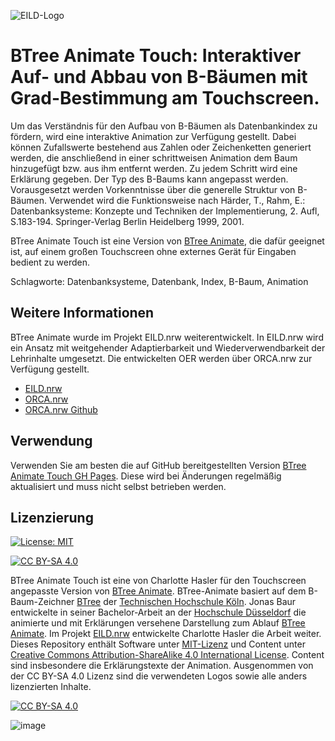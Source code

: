 ![EILD-Logo](logos/EILD-Logo.png)

# BTree Animate Touch: Interaktiver Auf- und Abbau von B-Bäumen mit Grad-Bestimmung am Touchscreen.

Um das Verständnis für den Aufbau von B-Bäumen als Datenbankindex zu fördern, wird eine interaktive Animation zur Verfügung gestellt. Dabei können Zufallswerte bestehend aus Zahlen oder Zeichenketten generiert werden, die anschließend in einer schrittweisen Animation dem Baum hinzugefügt bzw. aus ihm entfernt werden. Zu jedem Schritt wird eine Erklärung gegeben. Der Typ des B-Baums kann angepasst werden. Vorausgesetzt werden Vorkenntnisse über die generelle Struktur von B-Bäumen. Verwendet wird die Funktionsweise nach Härder, T., Rahm, E.: Datenbanksysteme: Konzepte und Techniken der Implementierung, 2. Aufl, S.183-194. Springer-Verlag Berlin Heidelberg 1999, 2001.

BTree Animate Touch ist eine Version von [BTree Animate], die dafür geeignet ist, auf einem großen Touchscreen ohne externes Gerät für Eingaben bedient zu werden.

Schlagworte: Datenbanksysteme, Datenbank, Index, B-Baum, Animation

## Weitere Informationen
BTree Animate wurde im Projekt EILD.nrw weiterentwickelt. In EILD.nrw wird ein Ansatz mit weitgehender Adaptierbarkeit und Wiederverwendbarkeit der Lehrinhalte umgesetzt.  Die entwickelten OER werden über ORCA.nrw zur Verfügung gestellt.
- [EILD.nrw]
- [ORCA.nrw]
- [ORCA.nrw Github]

## Verwendung

Verwenden Sie am besten die auf GitHub bereitgestellten Version [BTree Animate Touch GH Pages]. Diese wird bei Änderungen regelmäßig aktualisiert und muss nicht selbst betrieben werden.

## Lizenzierung
[![License: MIT][MIT-shield]][MIT]

[![CC BY-SA 4.0][cc-by-sa-shield]][cc-by-sa]

BTree Animate Touch ist eine von Charlotte Hasler für den Touchscreen angepasste Version von [BTree Animate]. BTree-Animate basiert auf dem B-Baum-Zeichner [BTree] der [Technischen Hochschule Köln][TH Köln]. Jonas Baur entwickelte in seiner Bachelor-Arbeit an der [Hochschule Düsseldorf][HSD] die animierte und mit Erklärungen versehene Darstellung zum Ablauf [BTree Animate]. Im Projekt [EILD.nrw] entwickelte Charlotte Hasler die Arbeit weiter. Dieses Repository enthält Software unter [MIT-Lizenz][MIT] und Content unter [Creative Commons Attribution-ShareAlike 4.0 International License][cc-by-sa]. Content sind insbesondere die Erklärungstexte der Animation. Ausgenommen von der CC BY-SA 4.0 Lizenz sind die verwendeten Logos sowie alle anders lizenzierten Inhalte.

[![CC BY-SA 4.0][cc-by-sa-image]][cc-by-sa]

![image](https://user-images.githubusercontent.com/73349129/233968870-b61f0850-e7c2-489f-a597-53e030794b22.png)


[MIT]: https://github.com/orca-nrw/btree-animate-touch/blob/master/LICENSE
[MIT-shield]: https://img.shields.io/badge/License-MIT-yellow.svg
[cc-by-sa]: http://creativecommons.org/licenses/by-sa/4.0/
[cc-by-sa-image]: https://licensebuttons.net/l/by-sa/4.0/88x31.png
[cc-by-sa-shield]: https://img.shields.io/badge/License-CC%20BY--SA%204.0-lightgrey.svg
[HSD]: https://www.hs-duesseldorf.de/
[TH Köln]: https://www.th-koeln.de/
[BTree]: https://github.com/orca-nrw/b-tree
[BTree Animate]: https://github.com/orca-nrw/btree-animate
[BTree Animate GH Pages]: https://eild-nrw.github.io/btree-animate/
[BTree Animate Touch GH Pages]: https://eild-nrw.github.io/btree-animate-touch/
[EILD.nrw]: https://www.eild.nrw/
[EILD.nrw GitHub]: https://github.com/EILD-nrw
[ORCA.nrw]: https://www.orca.nrw/
[ORCA.nrw Github]: https://github.com/orca-nrw
